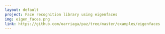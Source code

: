 ```yaml
---
layout: default
project: Face recognition library using eigenfaces
img: eigen_faces.png
link: https://github.com/oarriaga/paz/tree/master/examples/eigenfaces
---
```

